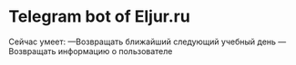 # Telegram bot of Eljur.ru
Сейчас умеет:
—Возвращать ближайший следующий учебный день
—Возвращать информацию о пользователе
